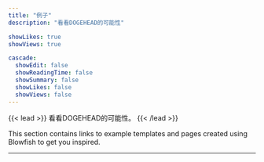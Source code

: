 ```yaml
---
title: "例子"
description: "看看DOGEHEAD的可能性"

showLikes: true
showViews: true

cascade:
  showEdit: false
  showReadingTime: false
  showSummary: false
  showLikes: false
  showViews: false
---
```


{{< lead >}}
看看DOGEHEAD的可能性。
{{< /lead >}}

This section contains links to example templates and pages created using Blowfish to get you inspired.

---
